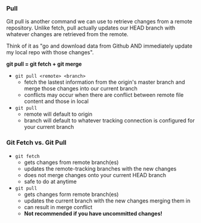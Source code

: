 ### Pull
Git pull is another command we can use to retrieve changes from a remote repository. Unlike fetch, pull actually updates our HEAD branch with whatever changes are retrieved from the remote.

Think of it as "go and download data from Github AND immediately update my local repo with those changes".

**git pull = git fetch + git merge**

- `git pull <remote> <branch>`
    - fetch the lastest information from the origin's master branch and merge those changes into our current branch
    - conflicts may occur when there are conflict between remote file content and those in local
- `git pull`
    - remote will default to origin
    - branch will default to whatever tracking connection is configured for your current branch


### Git Fetch vs. Git Pull
- `git fetch`
    - gets changes from remote branch(es)
    - updates the remote-tracking branches with the new changes
    - does not merge changes onto your current HEAD branch
    - safe to do at anytime
- `git pull`
    - gets changes form remote branch(es)
    - updates the current branch with the new changes merging them in
    - can result in merge conflict
    - **Not recommended if you have uncommitted changes!**
